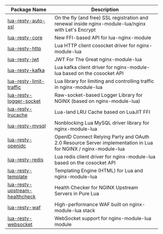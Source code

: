 | Package Name                                                  | Description                                                                                                   |
|---------------------------------------------------------------|---------------------------------------------------------------------------------------------------------------|
| [lua-resty-auto-ssl](lua/auto-ssl.md)                         | On the fly (and free) SSL registration and renewal inside nginx-module-lua/nginx with Let's Encrypt           |
| [lua-resty-core](lua/core.md)                                 | New FFI-based API for lua-nginx-module                                                                        |
| [lua-resty-http](lua/http.md)                                 | Lua HTTP client cosocket driver for nginx-module-lua                                                          |
| [lua-resty-jwt](lua/jwt.md)                                   | JWT For The Great nginx-module-lua                                                                            |
| [lua-resty-kafka](lua/kafka.md)                               | Lua kafka client driver for nginx-module-lua based on the cosocket API                                        |
| [lua-resty-limit-traffic](lua/limit-traffic.md)               | Lua library for limiting and controlling traffic in nginx-module-lua                                          |
| [lua-resty-logger-socket](lua/logger-socket.md)               | Raw-socket-based Logger Library for NGINX (based on nginx-module-lua)                                         |
| [lua-resty-lrucache](lua/lrucache.md)                         | Lua-land LRU Cache based on LuaJIT FFI                                                                        |
| [lua-resty-mysql](lua/mysql.md)                               | Nonblocking Lua MySQL driver library for nginx-module-lua                                                     |
| [lua-resty-openidc](lua/openidc.md)                           | OpenID Connect Relying Party and OAuth 2.0 Resource Server implementation in Lua for NGINX / nginx-module-lua |
| [lua-resty-redis](lua/redis.md)                               | Lua redis client driver for nginx-module-lua based on the cosocket API                                        |
| [lua-resty-template](lua/template.md)                         | Templating Engine (HTML) for Lua and nginx-module-lua                                                         |
| [lua-resty-upstream-healthcheck](lua/upstream-healthcheck.md) | Health Checker for NGINX Upstream Servers in Pure Lua                                                         |
| [lua-resty-waf](lua/waf.md)                                   | High-performance WAF built on nginx-module-lua stack                                                          |
| [lua-resty-websocket](lua/websocket.md)                       | WebSocket support for nginx-module-lua module                                                                 |